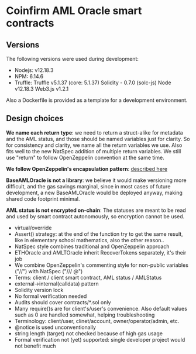 # Coinfirm AML Oracle smart contracts

## Versions
The following versions were used during development:

  * Nodejs: v12.18.3
  * NPM: 6.14.6
  * Truffle:
    Truffle v5.1.37 (core: 5.1.37)
    Solidity - 0.7.0 (solc-js)
    Node v12.18.3
    Web3.js v1.2.1

Also a Dockerfile is provided as a template for a development environment.

## Design choices
**We name each return type**: we need to return a struct-alike for metadata and the AML status, and those should be named variables just for clarity. So for consistency and clarity, we name all the return variables we use. Also fits well to the new NatSpec addition of multiple return variables. We still use "return" to follow OpenZeppelin convention at the same time.

**We follow OpenZeppelin's encapsulation pattern**: [described here](https://ethereum.stackexchange.com/questions/67137/why-creating-a-private-variable-and-a-getter-instead-of-just-creating-a-public-v)

**BaseAMLOracle is not a library**: we believe it would make versioning more difficult, and the gas savings marginal, since in most cases of future development, a new BaseAMLOracle would be deployed anyway, making shared code footprint minimal.

**AML status is not encrypted on-chain**: The statuses are meant to be read and used by smart contract autonomously, so encryption cannot be used.

  * virtual/override
  * Assert() strategy: at the end of the function try to get the same result, like in elementary school mathematics, also the other reason..
  * NatSpec style combines traditional and OpenZeppelin approach
  * ETHOracle and AMLTOracle inherit RecoverTokens separately, it's their job
  * We combine OpenZeppelin's commenting style for non-public variables ("//") with NatSpec ("/// @")
  * Terms: client / client smart contract, AML status / AMLStatus
  * external->internal(calldata) pattern
  * Solidity version lock
  * No formal verification needed
  * Audits should cover contracts/*.sol only
  * Many require()s are for client's/user's convenience. Also default values such as 0 are handled somewhat, helping troubleshooting
  * Terminology: client/user, clinet/account, owner/operator/admin, etc.
  * @notice is used unconventionally
  * string length (target) not checked because of high gas usage
  * Formal verification not (yet) supported: single developer project would not benefit much
